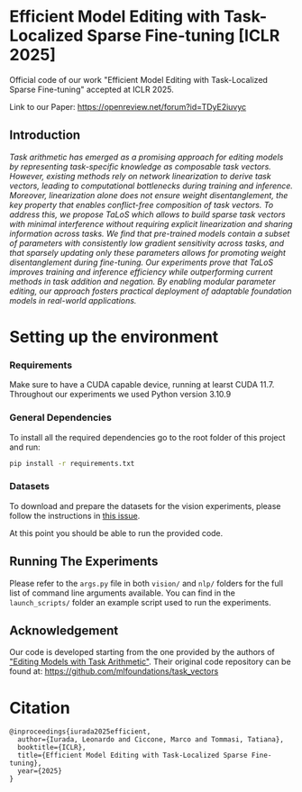 # Efficient Model Editing with Task-Localized Sparse Fine-tuning [ICLR 2025]
Official code of our work "Efficient Model Editing with Task-Localized Sparse Fine-tuning" accepted at ICLR 2025.

Link to our Paper: https://openreview.net/forum?id=TDyE2iuvyc

## Introduction
<i>Task arithmetic has emerged as a promising approach for editing models by representing task-specific knowledge as composable task vectors. However, existing methods rely on network linearization to derive task vectors, leading to computational bottlenecks during training and inference. Moreover, linearization alone does not ensure weight disentanglement, the key property that enables conflict-free composition of task vectors. To address this, we propose TaLoS which allows to build sparse task vectors with minimal interference without requiring explicit linearization and sharing information across tasks. We find that pre-trained models contain a subset of parameters with consistently low gradient sensitivity across tasks, and that sparsely updating only these parameters allows for promoting weight disentanglement during fine-tuning. Our experiments prove that TaLoS improves training and inference efficiency while outperforming current methods in task addition and negation. By enabling modular parameter editing, our approach fosters practical deployment of adaptable foundation models in real-world applications.</i>

# Setting up the environment
### Requirements
Make sure to have a CUDA capable device, running at learst CUDA 11.7. Throughout our experiments we used Python version 3.10.9

### General Dependencies
To install all the required dependencies go to the root folder of this project and run:
```bash
pip install -r requirements.txt
```

### Datasets
To download and prepare the datasets for the vision experiments, please follow the instructions in [this issue](https://github.com/mlfoundations/task_vectors/issues/1).

At this point you should be able to run the provided code.

## Running The Experiments
Please refer to the `args.py` file in both `vision/` and `nlp/` folders for the full list of command line arguments available. You can find in the `launch_scripts/` folder an example script used to run the experiments.

## Acknowledgement
Our code is developed starting from the one provided by the authors of ["Editing Models with Task Arithmetic"](https://arxiv.org/abs/2212.04089). Their original code repository can be found at: https://github.com/mlfoundations/task_vectors

# Citation
```
@inproceedings{iurada2025efficient,
  author={Iurada, Leonardo and Ciccone, Marco and Tommasi, Tatiana},
  booktitle={ICLR}, 
  title={Efficient Model Editing with Task-Localized Sparse Fine-tuning}, 
  year={2025}
}
```
